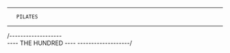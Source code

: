 ---------------------
       PILATES
---------------------

/-------------------\
---- THE HUNDRED ----
\-------------------/

